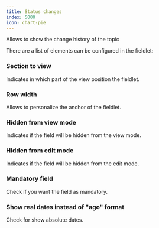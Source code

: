 ```yaml
---
title: Status changes
index: 5000
icon: chart-pie
---
```


Allows to show the change history of the topic

There are a list of elements can be configured in the fieldlet:


### Section to view

Indicates in which part of the view position the fieldlet.


### Row width

Allows to personalize the anchor of the fieldlet.


### Hidden from view mode

Indicates if the field will be hidden from the view mode.


### Hidden from edit mode

Indicates if the field will be hidden from the edit mode.


### Mandatory field

Check if you want the field as mandatory.


### Show real dates instead of "ago" format

Check for show absolute dates.